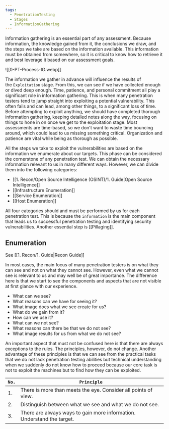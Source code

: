 ```yaml
---
tags:
  - PenetrationTesting
  - Stages
  - InformationGathering
---
```


Information gathering is an essential part of any assessment. Because information, the knowledge gained from it, the conclusions we draw, and the steps we take are based on the information available. This information must be obtained from somewhere, so it is critical to know how to retrieve it and best leverage it based on our assessment goals.

![[0-PT-Process-IG.webp]]

The information we gather in advance will influence the results of the `Exploitation` stage. From this, we can see if we have collected enough or dived deep enough. Time, patience, and personal commitment all play a significant role in information gathering. This is when many penetration testers tend to jump straight into exploiting a potential vulnerability. This often fails and can lead, among other things, to a significant loss of time. Before attempting to exploit anything, we should have completed thorough information gathering, keeping detailed notes along the way, focusing on things to hone in on once we get to the exploitation stage. Most assessments are time-based, so we don't want to waste time bouncing around, which could lead to us missing something critical. Organization and patience are vital while being as thorough as possible.

All the steps we take to exploit the vulnerabilities are based on the information we enumerate about our targets. This phase can be considered the cornerstone of any penetration test. We can obtain the necessary information relevant to us in many different ways. However, we can divide them into the following categories:

- [[1. Recon/Open Source Intelligence (OSINT)/1. Guide|Open Source Intelligence]]
- [[Infrastructure Enumeration]]
- [[Service Enumeration]]
- [[Host Enumeration]]

All four categories should and must be performed by us for each penetration test. This is because the `information` is the main component that leads us to successful penetration testing and identifying security vulnerabilities. Another essential step is [[Pillaging]].

## Enumeration

See [[1. Recon/1. Guide|Recon Guide]]

In most cases, the main focus of many penetration testers is on what they can see and not on what they cannot see. However, even what we cannot see is relevant to us and may well be of great importance. The difference here is that we start to see the components and aspects that are not visible at first glance with our experience.

- What can we see?
- What reasons can we have for seeing it?
- What image does what we see create for us?
- What do we gain from it?
- How can we use it?
- What can we not see?
- What reasons can there be that we do not see?
- What image results for us from what we do not see?

An important aspect that must not be confused here is that there are always exceptions to the rules. The principles, however, do not change. Another advantage of these principles is that we can see from the practical tasks that we do not lack penetration testing abilities but technical understanding when we suddenly do not know how to proceed because our core task is not to exploit the machines but to find how they can be exploited.

| **`No.`** | **`Principle`**                                                        |
| --------- | ---------------------------------------------------------------------- |
| 1.        | There is more than meets the eye. Consider all points of view.         |
| 2.        | Distinguish between what we see and what we do not see.                |
| 3.        | There are always ways to gain more information. Understand the target. |
